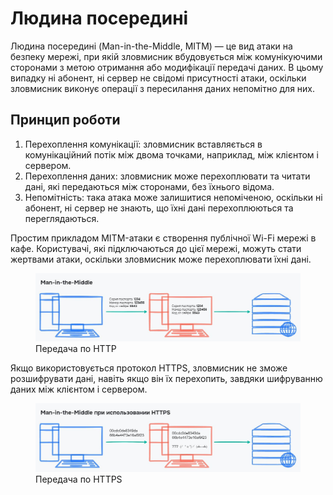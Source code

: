 # Людина посередині

Людина посередині (Man-in-the-Middle, MITM) — це вид атаки на безпеку мережі, при якій зловмисник вбудовується між комунікуючими сторонами з метою отримання або модифікації передачі даних. В цьому випадку ні абонент, ні сервер не свідомі присутності атаки, оскільки зловмисник виконує операції з пересилання даних непомітно для них.

## Принцип роботи

1. Перехоплення комунікації: зловмисник вставляється в комунікаційний потік між двома точками, наприклад, між клієнтом і сервером.
2. Перехоплення даних: зловмисник може перехоплювати та читати дані, які передаються між сторонами, без їхнього відома.
3. Непомітність: така атака може залишитися непоміченою, оскільки ні абонент, ні сервер не знають, що їхні дані перехоплюються та переглядаються.

Простим прикладом MITM-атаки є створення публічної Wi-Fi мережі в кафе. Користувачі, які підключаються до цієї мережі, можуть стати жертвами атаки, оскільки зловмисник може перехоплювати їхні дані.

<figure>
    <img src="../_images/attack-1.jpg" style="width: 700px" />
    <figcaption>Передача по HTTP</figcaption>
</figure>

Якщо використовується протокол HTTPS, зловмисник не зможе розшифрувати дані, навіть якщо він їх перехопить, завдяки шифруванню даних між клієнтом і сервером.

<figure>
    <img src="../_images/attack-2.jpg" style="width: 700px" />
    <figcaption>Передача по HTTPS</figcaption>
</figure>
